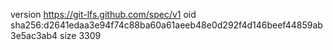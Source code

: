version https://git-lfs.github.com/spec/v1
oid sha256:d2641edaa3e94f74c88ba60a61aeeb48e0d292f4d146beef44859ab3e5ac3ab4
size 3309

